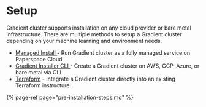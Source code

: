 # Setup

Gradient cluster supports installation on any cloud provider or bare metal infrastructure. There are multiple methods to setup a Gradient cluster depending on your machine learning and environment needs.

* [Managed Install ](managed-installation.md) - Run Gradient cluster as a fully managed service on Paperspace Cloud
* [Gradient Installer CLI ](gradient-installer-cli.md)- Create a Gradient cluster on AWS, GCP, Azure, or bare metal via CLI
* [Terraform](terraform/) - Integrate a Gradient cluster directly into an existing Terraform instructure

{% page-ref page="pre-installation-steps.md" %}

